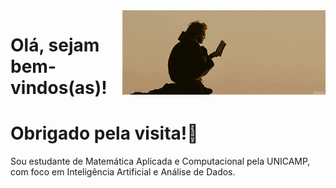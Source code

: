 <img src = "banner" width = "325px" align = right>

# Olá, sejam bem-vindos(as)!
# Obrigado pela visita!💚

Sou estudante de Matemática Aplicada e Computacional pela UNICAMP, com foco em Inteligência Artificial e Análise de Dados.



<!--
**Arthur-Dionizio/Arthur-Dionizio** is a ✨ _special_ ✨ repository because its `README.md` (this file) appears on your GitHub profile.

Here are some ideas to get you started:

- 🔭 I’m currently working on ...
- 🌱 I’m currently learning ...
- 👯 I’m looking to collaborate on ...
- 🤔 I’m looking for help with ...
- 💬 Ask me about ...
- 📫 How to reach me: ...
- 😄 Pronouns: ...
- ⚡ Fun fact: ...
-->
